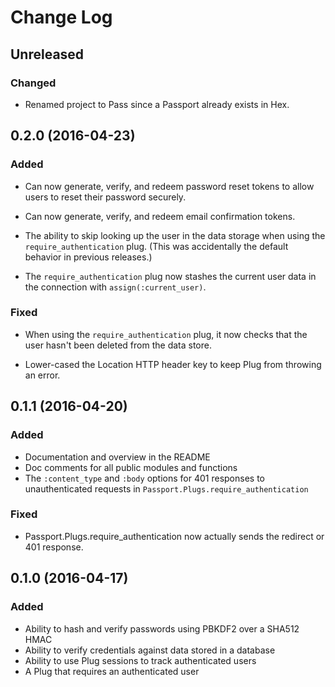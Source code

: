 # Change Log

## Unreleased

### Changed

- Renamed project to Pass since a Passport already exists in Hex.


## 0.2.0  (2016-04-23)

### Added

- Can now generate, verify, and redeem password reset tokens to allow users to
  reset their password securely.

- Can now generate, verify, and redeem email confirmation tokens.

- The ability to skip looking up the user in the data storage when using the
  `require_authentication` plug. (This was accidentally the default behavior in
  previous releases.)

- The `require_authentication` plug now stashes the current user data in the
  connection with `assign(:current_user)`.

### Fixed

- When using the `require_authentication` plug, it now checks that the user
  hasn't been deleted from the data store.

- Lower-cased the Location HTTP header key to keep Plug from throwing an error.


## 0.1.1  (2016-04-20)

### Added

- Documentation and overview in the README
- Doc comments for all public modules and functions
- The `:content_type` and `:body` options for 401 responses to unauthenticated
  requests in `Passport.Plugs.require_authentication`

### Fixed

- Passport.Plugs.require_authentication now actually sends the redirect or 401
  response.


## 0.1.0  (2016-04-17)

### Added

- Ability to hash and verify passwords using PBKDF2 over a SHA512 HMAC
- Ability to verify credentials against data stored in a database
- Ability to use Plug sessions to track authenticated users
- A Plug that requires an authenticated user
